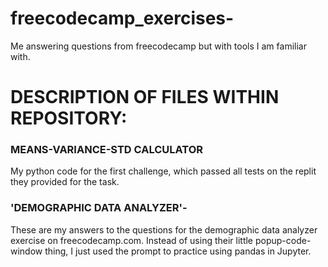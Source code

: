 # freecodecamp_exercises-
Me answering questions from freecodecamp but with tools I am familiar with.


# DESCRIPTION OF FILES WITHIN REPOSITORY:

### MEANS-VARIANCE-STD CALCULATOR
My python code for the first challenge, which passed all tests on the replit they provided for the task.


### 'DEMOGRAPHIC DATA ANALYZER'- 
These are my answers to the questions for the demographic data analyzer exercise on freecodecamp.com. Instead of using their little popup-code-window thing, I just used the prompt to practice using pandas in Jupyter. 
